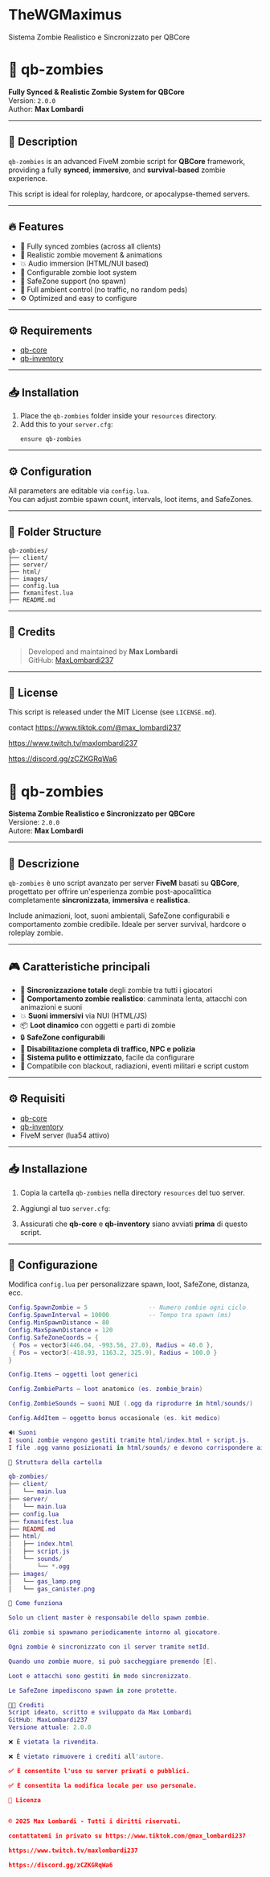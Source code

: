 # TheWGMaximus
Sistema Zombie Realistico e Sincronizzato per QBCore
# 🧟 qb-zombies
**Fully Synced & Realistic Zombie System for QBCore**  
Version: `2.0.0`  
Author: **Max Lombardi**

---

## 📌 Description

`qb-zombies` is an advanced FiveM zombie script for **QBCore** framework, providing a fully **synced**, **immersive**, and **survival-based** zombie experience.

This script is ideal for roleplay, hardcore, or apocalypse-themed servers.

---

## 🔥 Features

- 🔄 Fully synced zombies (across all clients)
- 🧠 Realistic zombie movement & animations
- 💥 Audio immersion (HTML/NUI based)
- 🧪 Configurable zombie loot system
- 🔐 SafeZone support (no spawn)
- 🚫 Full ambient control (no traffic, no random peds)
- ⚙️ Optimized and easy to configure

---

## ⚙️ Requirements

- [qb-core](https://github.com/qbcore-framework/qb-core)
- [qb-inventory](https://github.com/qbcore-framework/qb-inventory)

---

## 📥 Installation

1. Place the `qb-zombies` folder inside your `resources` directory.
2. Add this to your `server.cfg`:
   ```
   ensure qb-zombies
   ```

---

## ⚙️ Configuration

All parameters are editable via `config.lua`.  
You can adjust zombie spawn count, intervals, loot items, and SafeZones.

---

## 📁 Folder Structure

```
qb-zombies/
├── client/
├── server/
├── html/
├── images/
├── config.lua
├── fxmanifest.lua
├── README.md
```

---

## 👤 Credits

> Developed and maintained by **Max Lombardi**  
> GitHub: [MaxLombardi237](https://github.com/MaxLombardi237)

---

## 📜 License

This script is released under the MIT License (see `LICENSE.md`).


contact  https://www.tiktok.com/@max_lombardi237

https://www.twitch.tv/maxlombardi237

https://discord.gg/zCZKGRqWa6


# 🧟 qb-zombies
**Sistema Zombie Realistico e Sincronizzato per QBCore**  
Versione: `2.0.0`  
Autore: **Max Lombardi**

---

## 📌 Descrizione

`qb-zombies` è uno script avanzato per server **FiveM** basati su **QBCore**, progettato per offrire un'esperienza zombie post-apocalittica completamente **sincronizzata**, **immersiva** e **realistica**.  

Include animazioni, loot, suoni ambientali, SafeZone configurabili e comportamento zombie credibile. Ideale per server survival, hardcore o roleplay zombie.

---

## 🎮 Caratteristiche principali

- 🔄 **Sincronizzazione totale** degli zombie tra tutti i giocatori
- 🧠 **Comportamento zombie realistico**: camminata lenta, attacchi con animazioni e suoni
- 💥 **Suoni immersivi** via NUI (HTML/JS)
- 📦 **Loot dinamico** con oggetti e parti di zombie
- 🔒 **SafeZone configurabili**
- 🚫 **Disabilitazione completa di traffico, NPC e polizia**
- 🧼 **Sistema pulito e ottimizzato**, facile da configurare
- 🔁 Compatibile con blackout, radiazioni, eventi militari e script custom

---

## ⚙️ Requisiti

- [qb-core](https://github.com/qbcore-framework/qb-core)
- [qb-inventory](https://github.com/qbcore-framework/qb-inventory)
- FiveM server (lua54 attivo)

---

## 📥 Installazione

1. Copia la cartella `qb-zombies` nella directory `resources` del tuo server.

2. Aggiungi al tuo `server.cfg`:


3. Assicurati che **qb-core** e **qb-inventory** siano avviati **prima** di questo script.

---

## 🔧 Configurazione

Modifica `config.lua` per personalizzare spawn, loot, SafeZone, distanza, ecc.

```lua
Config.SpawnZombie = 5                 -- Numero zombie ogni ciclo
Config.SpawnInterval = 10000           -- Tempo tra spawn (ms)
Config.MinSpawnDistance = 80
Config.MaxSpawnDistance = 120
Config.SafeZoneCoords = {
 { Pos = vector3(446.04, -993.56, 27.0), Radius = 40.0 },
 { Pos = vector3(-418.93, 1163.2, 325.9), Radius = 100.0 }
}

Config.Items – oggetti loot generici

Config.ZombieParts – loot anatomico (es. zombie_brain)

Config.ZombieSounds – suoni NUI (.ogg da riprodurre in html/sounds/)

Config.AddItem – oggetto bonus occasionale (es. kit medico)

🔊 Suoni
I suoni zombie vengono gestiti tramite html/index.html + script.js.
I file .ogg vanno posizionati in html/sounds/ e devono corrispondere ai nomi dichiarati in Config.ZombieSounds.

📁 Struttura della cartella

qb-zombies/
├── client/
│   └── main.lua
├── server/
│   └── main.lua
├── config.lua
├── fxmanifest.lua
├── README.md
├── html/
│   ├── index.html
│   ├── script.js
│   └── sounds/
│       └── *.ogg
├── images/
│   └── gas_lamp.png
│   └── gas_canister.png

🧪 Come funziona

Solo un client master è responsabile dello spawn zombie.

Gli zombie si spawnano periodicamente intorno al giocatore.

Ogni zombie è sincronizzato con il server tramite netId.

Quando uno zombie muore, si può saccheggiare premendo [E].

Loot e attacchi sono gestiti in modo sincronizzato.

Le SafeZone impediscono spawn in zone protette.

🧑‍💻 Crediti
Script ideato, scritto e sviluppato da Max Lombardi
GitHub: MaxLombardi237
Versione attuale: 2.0.0

❌ È vietata la rivendita.

❌ È vietato rimuovere i crediti all'autore.

✅ È consentito l'uso su server privati o pubblici.

✅ È consentita la modifica locale per uso personale.

📜 Licenza


© 2025 Max Lombardi - Tutti i diritti riservati.

contattatemi in privato su https://www.tiktok.com/@max_lombardi237

https://www.twitch.tv/maxlombardi237

https://discord.gg/zCZKGRqWa6
